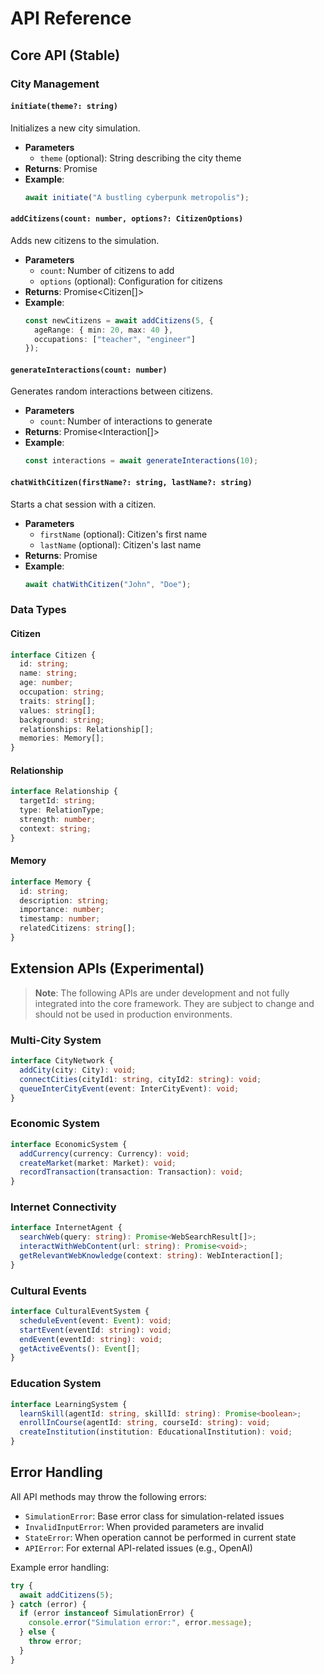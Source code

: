 # API Reference

## Core API (Stable)

### City Management

#### `initiate(theme?: string)`
Initializes a new city simulation.
- **Parameters**
  - `theme` (optional): String describing the city theme
- **Returns**: Promise<void>
- **Example**:
  ```typescript
  await initiate("A bustling cyberpunk metropolis");
  ```

#### `addCitizens(count: number, options?: CitizenOptions)`
Adds new citizens to the simulation.
- **Parameters**
  - `count`: Number of citizens to add
  - `options` (optional): Configuration for citizens
- **Returns**: Promise<Citizen[]>
- **Example**:
  ```typescript
  const newCitizens = await addCitizens(5, {
    ageRange: { min: 20, max: 40 },
    occupations: ["teacher", "engineer"]
  });
  ```

#### `generateInteractions(count: number)`
Generates random interactions between citizens.
- **Parameters**
  - `count`: Number of interactions to generate
- **Returns**: Promise<Interaction[]>
- **Example**:
  ```typescript
  const interactions = await generateInteractions(10);
  ```

#### `chatWithCitizen(firstName?: string, lastName?: string)`
Starts a chat session with a citizen.
- **Parameters**
  - `firstName` (optional): Citizen's first name
  - `lastName` (optional): Citizen's last name
- **Returns**: Promise<void>
- **Example**:
  ```typescript
  await chatWithCitizen("John", "Doe");
  ```

### Data Types

#### Citizen
```typescript
interface Citizen {
  id: string;
  name: string;
  age: number;
  occupation: string;
  traits: string[];
  values: string[];
  background: string;
  relationships: Relationship[];
  memories: Memory[];
}
```

#### Relationship
```typescript
interface Relationship {
  targetId: string;
  type: RelationType;
  strength: number;
  context: string;
}
```

#### Memory
```typescript
interface Memory {
  id: string;
  description: string;
  importance: number;
  timestamp: number;
  relatedCitizens: string[];
}
```

## Extension APIs (Experimental)

> **Note**: The following APIs are under development and not fully integrated into the core framework.
> They are subject to change and should not be used in production environments.

### Multi-City System
```typescript
interface CityNetwork {
  addCity(city: City): void;
  connectCities(cityId1: string, cityId2: string): void;
  queueInterCityEvent(event: InterCityEvent): void;
}
```

### Economic System
```typescript
interface EconomicSystem {
  addCurrency(currency: Currency): void;
  createMarket(market: Market): void;
  recordTransaction(transaction: Transaction): void;
}
```

### Internet Connectivity
```typescript
interface InternetAgent {
  searchWeb(query: string): Promise<WebSearchResult[]>;
  interactWithWebContent(url: string): Promise<void>;
  getRelevantWebKnowledge(context: string): WebInteraction[];
}
```

### Cultural Events
```typescript
interface CulturalEventSystem {
  scheduleEvent(event: Event): void;
  startEvent(eventId: string): void;
  endEvent(eventId: string): void;
  getActiveEvents(): Event[];
}
```

### Education System
```typescript
interface LearningSystem {
  learnSkill(agentId: string, skillId: string): Promise<boolean>;
  enrollInCourse(agentId: string, courseId: string): void;
  createInstitution(institution: EducationalInstitution): void;
}
```

## Error Handling

All API methods may throw the following errors:

- `SimulationError`: Base error class for simulation-related issues
- `InvalidInputError`: When provided parameters are invalid
- `StateError`: When operation cannot be performed in current state
- `APIError`: For external API-related issues (e.g., OpenAI)

Example error handling:
```typescript
try {
  await addCitizens(5);
} catch (error) {
  if (error instanceof SimulationError) {
    console.error("Simulation error:", error.message);
  } else {
    throw error;
  }
}
``` 